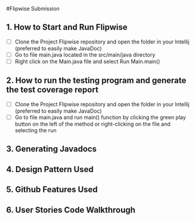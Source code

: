 #Flipwise Submission
## 1. How to Start and Run Flipwise
- [ ] Clone the Project Flipwise repository and open the folder in your Intellij (preferred to easily make JavaDoc)
- [ ] Go to file main.java located in the src/main/java directory
- [ ] Right click on the Main.java file and select Run Main.main() 
## 2. How to run the testing program and generate the test coverage report
- [ ] Clone the Project Flipwise repository and open the folder in your Intellij (preferred to easily make JavaDoc)
- [ ] Go to file main.java and run main() function by clicking the green play button on the left of the method or right-clicking on the file and selecting the run 
## 3. Generating Javadocs
## 4. Design Pattern Used
## 5. Github Features Used
## 6. User Stories Code Walkthrough
